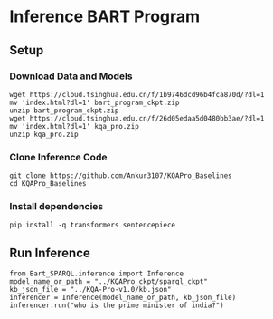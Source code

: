 # Inference BART Program


## Setup

### Download Data and Models
    wget https://cloud.tsinghua.edu.cn/f/1b9746dcd96b4fca870d/?dl=1
    mv 'index.html?dl=1' bart_program_ckpt.zip
    unzip bart_program_ckpt.zip
    wget https://cloud.tsinghua.edu.cn/f/26d05edaa5d0480bb3ae/?dl=1
    mv 'index.html?dl=1' kqa_pro.zip
    unzip kqa_pro.zip
    
### Clone Inference Code

    git clone https://github.com/Ankur3107/KQAPro_Baselines
    cd KQAPro_Baselines

### Install dependencies
    pip install -q transformers sentencepiece
    
## Run Inference
    from Bart_SPARQL.inference import Inference
    model_name_or_path = "../KQAPro_ckpt/sparql_ckpt"
    kb_json_file = "../KQA-Pro-v1.0/kb.json"
    inferencer = Inference(model_name_or_path, kb_json_file)
    inferencer.run("who is the prime minister of india?")
